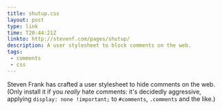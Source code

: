 ```yaml
---
title: shutup.css
layout: post
type: link
time: T20:44:21Z
linkto: http://stevenf.com/pages/shutup/
description: A user stylesheet to block comments on the web. 
tags: 
 - comments
 - css
---
```


Steven Frank has crafted a user stylesheet to hide comments on the web. (Only install it if you _really_ hate comments: it's decidedly aggressive, applying `display: none !important;` to `#comments`, `.comments` and the like.)
